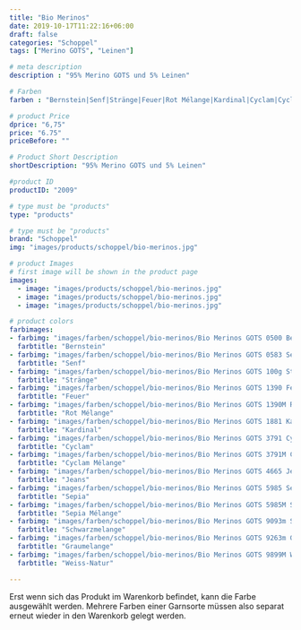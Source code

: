 ```yaml
---
title: "Bio Merinos"
date: 2019-10-17T11:22:16+06:00
draft: false
categories: "Schoppel"
tags: ["Merino GOTS", "Leinen"]

# meta description
description : "95% Merino GOTS und 5% Leinen"

# Farben
farben : "Bernstein|Senf|Stränge|Feuer|Rot Mélange|Kardinal|Cyclam|Cyclam Mélange|Jeans|Sepia|Sepia Mélange|Schwarzmelange|Graumelange|Weiss-Natur"

# product Price
dprice: "6,75"
price: "6.75"
priceBefore: ""

# Product Short Description
shortDescription: "95% Merino GOTS und 5% Leinen"

#product ID
productID: "2009"

# type must be "products"
type: "products"

# type must be "products"
brand: "Schoppel"
img: "images/products/schoppel/bio-merinos.jpg"   

# product Images
# first image will be shown in the product page
images:
  - image: "images/products/schoppel/bio-merinos.jpg"
  - image: "images/products/schoppel/bio-merinos.jpg"
  - image: "images/products/schoppel/bio-merinos.jpg"

# product colors
farbimages:
- farbimg: "images/farben/schoppel/bio-merinos/Bio Merinos GOTS 0500 Bernstein.jpg"	
  farbtitle: "Bernstein"
- farbimg: "images/farben/schoppel/bio-merinos/Bio Merinos GOTS 0583 Senf.jpg"	
  farbtitle: "Senf"
- farbimg: "images/farben/schoppel/bio-merinos/Bio Merinos GOTS 100g Stränge.jpg"	
  farbtitle: "Stränge"
- farbimg: "images/farben/schoppel/bio-merinos/Bio Merinos GOTS 1390 Feuer.jpg"	
  farbtitle: "Feuer"
- farbimg: "images/farben/schoppel/bio-merinos/Bio Merinos GOTS 1390M Rot Mélange.jpg"	
  farbtitle: "Rot Mélange"
- farbimg: "images/farben/schoppel/bio-merinos/Bio Merinos GOTS 1881 Kardinal.jpg"	
  farbtitle: "Kardinal"
- farbimg: "images/farben/schoppel/bio-merinos/Bio Merinos GOTS 3791 Cyclam.jpg"	
  farbtitle: "Cyclam"
- farbimg: "images/farben/schoppel/bio-merinos/Bio Merinos GOTS 3791M Cyclam Mélange.jpg"	
  farbtitle: "Cyclam Mélange"
- farbimg: "images/farben/schoppel/bio-merinos/Bio Merinos GOTS 4665 Jeans.jpg"	
  farbtitle: "Jeans"
- farbimg: "images/farben/schoppel/bio-merinos/Bio Merinos GOTS 5985 Sepia.jpg"	
  farbtitle: "Sepia"
- farbimg: "images/farben/schoppel/bio-merinos/Bio Merinos GOTS 5985M Sepia Mélange.jpg"	
  farbtitle: "Sepia Mélange"
- farbimg: "images/farben/schoppel/bio-merinos/Bio Merinos GOTS 9093m Schwarzmelange.jpg"	
  farbtitle: "Schwarzmelange"
- farbimg: "images/farben/schoppel/bio-merinos/Bio Merinos GOTS 9263m Graumelange.jpg"	
  farbtitle: "Graumelange"
- farbimg: "images/farben/schoppel/bio-merinos/Bio Merinos GOTS 9899M Weiss-Natur.jpg"	
  farbtitle: "Weiss-Natur"

---
```


Erst wenn sich das Produkt im Warenkorb befindet, kann die Farbe ausgewählt werden.
Mehrere Farben einer Garnsorte müssen also separat erneut wieder in den Warenkorb gelegt werden.
